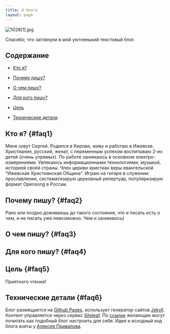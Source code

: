 ```yaml
---
title: О блоге
layout: page
---
```


![1028\[1\].jpg](/uploads/1028%5B1%5D.jpg)

Спасибо, что заглянули в мой уютненький текстовый блог.

## Содержание

* [Кто я?](#faq1)

* [Почему пишу?](#faq2)

* [О чем пишу?](#faq3)

* [Для кого пишу?](#faq4)

* [Цель](#faq5)

* [Технические детали](#faq6)

## Кто я?  {#faq1}
Меня зовут Сергей. 
Родился в Кирове, живу и работаю в Ижевске. Христианин, русский, женат, с переменным успехом воспитываю 2-их детей (очень упрямых).
По работе занимаюсь в основном электро-измерениями.
Увлекаюсь информационными технологиями, музыкой, историей своей страны.
Член церкви христиан веры евангельской "Ижевская Христианская Община".
Играю на гитаре в служении прославления, систематизирую церковный репертуар, популяризирую формат Opensong в России.

## Почему пишу?  {#faq2}
Рано или поздно доживаешь до такого состояния, что и писать есть о чем, и не писать уже невозможно. Чем и занимаюсь)

## О чем пишу?  {#faq3}

## Для кого пишу?  {#faq4}

## Цель  {#faq5}
Приятного чтения!

## Технические детали  {#faq6}
Блог размещается на [Github Pages](https://pages.github.com/), использует генератор сайтов [Jekyll](http://jekyllrb.com/). Контент управляется через сервис [Siteleaf](https://www.siteleaf.com/). По [ссылке](https://sergknyz.github.io/setup-blog-on-github/) желающие могут почитать как подобный блог настроить для себя. Идея и исходный код блога взяты у [Алексея Привалова](http://alexprivalov.org/).
